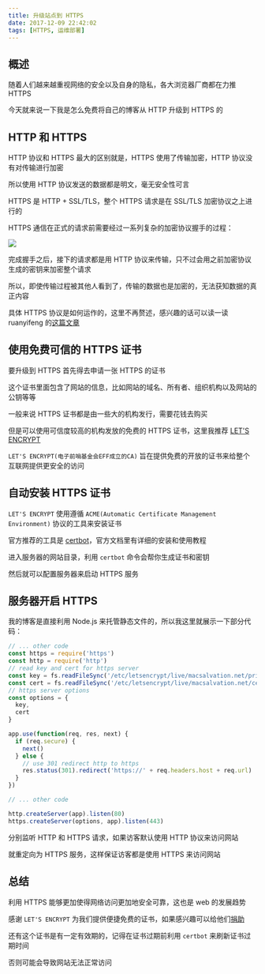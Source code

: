 ```yaml
---
title: 升级站点到 HTTPS
date: 2017-12-09 22:42:02
tags: [HTTPS, 运维部署]
---
```


## 概述

随着人们越来越重视网络的安全以及自身的隐私，各大浏览器厂商都在力推 HTTPS

今天就来说一下我是怎么免费将自己的博客从 HTTP 升级到 HTTPS 的

## HTTP 和 HTTPS

HTTP 协议和 HTTPS 最大的区别就是，HTTPS 使用了传输加密，HTTP 协议没有对传输进行加密

所以使用 HTTP 协议发送的数据都是明文，毫无安全性可言

HTTPS 是 HTTP + SSL/TLS，整个 HTTPS 请求是在 SSL/TLS 加密协议之上进行的

HTTPS 通信在正式的请求前需要经过一系列复杂的加密协议握手的过程：

![](SSL.png)

完成握手之后，接下的请求都是用 HTTP 协议来传输，只不过会用之前加密协议生成的密钥来加密整个请求

所以，即使传输过程被其他人看到了，传输的数据也是加密的，无法获知数据的真正内容

具体 HTTPS 协议是如何运作的，这里不再赘述，感兴趣的话可以读一读 ruanyifeng 的[这篇文章](http://www.ruanyifeng.com/blog/2014/02/ssl_tls.html)


## 使用免费可信的 HTTPS 证书

要升级到 HTTPS 首先得去申请一张 HTTPS 的证书

这个证书里面包含了网站的信息，比如网站的域名、所有者、组织机构以及网站的公钥等等

一般来说 HTTPS 证书都是由一些大的机构发行，需要花钱去购买

但是可以使用可信度较高的机构发放的免费的 HTTPS 证书，这里我推荐 [LET'S ENCRYPT](https://letsencrypt.org/)

`LET'S ENCRYPT(电子前哨基金会EFF成立的CA)` 旨在提供免费的开放的证书来给整个互联网提供更安全的访问

## 自动安装 HTTPS 证书

`LET'S ENCRYPT` 使用遵循 `ACME(Automatic Certificate Management Environment)` 协议的工具来安装证书

官方推荐的工具是 [certbot](https://certbot.eff.org/)，官方文档里有详细的安装和使用教程

进入服务器的网站目录，利用 `certbot` 命令会帮你生成证书和密钥

然后就可以配置服务器来启动 HTTPS 服务

## 服务器开启 HTTPS

我的博客是直接利用 Node.js 来托管静态文件的，所以我这里就展示一下部分代码：

``` js
// ... other code
const https = require('https')
const http = require('http')
// read key and cert for https server
const key = fs.readFileSync('/etc/letsencrypt/live/macsalvation.net/privkey.pem')
const cert = fs.readFileSync('/etc/letsencrypt/live/macsalvation.net/cert.pem')
// https server options
const options = {
  key,
  cert
}

app.use(function(req, res, next) {
  if (req.secure) {
    next()
  } else {
    // use 301 redirect http to https
    res.status(301).redirect('https://' + req.headers.host + req.url)
  }
})

// ... other code

http.createServer(app).listen(80)
https.createServer(options, app).listen(443)
```

分别监听 HTTP 和  HTTPS 请求，如果访客默认使用 HTTP 协议来访问网站

就重定向为 HTTPS 服务，这样保证访客都是使用 HTTPS 来访问网站

## 总结

利用 HTTPS 能够更加使得网络访问更加地安全可靠，这也是 web 的发展趋势

感谢 `LET'S ENCRYPT` 为我们提供便捷免费的证书，如果感兴趣可以给他们[捐助](https://letsencrypt.org/donate/)

还有这个证书是有一定有效期的，记得在证书过期前利用 `certbot` 来刷新证书过期时间

否则可能会导致网站无法正常访问